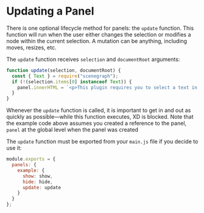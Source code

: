 # Updating a Panel

There is one optional lifecycle method for panels: the `update` function. This function will run when the user either changes the selection or modifies a node within the current selection. A mutation can be anything, including moves, resizes, etc.

The `update` function receives `selection` and `documentRoot` arguments:

```js
function update(selection, documentRoot) {
  const { Text } = require("scenegraph");
  if (!(selection.items[0] instanceof Text)) {
    panel.innerHTML = `<p>This plugin requires you to select a text in the document. Please select a text.</p>`;
  }
}
```

Whenever the `update` function is called, it is important to get in and out as quickly as possible—while this function executes, XD is blocked. Note that the example code above assumes you created a reference to the panel, `panel` at the global level when the panel was created 

The `update` function must be exported from your `main.js` file if you decide to use it:

```js
module.exports = {
  panels: {
    example: {
      show: show,
      hide: hide,
      update: update
    }
  }
};
```
